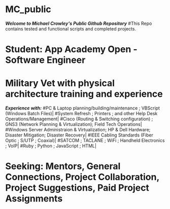 # MC_public
***Welcome to Michael Crowley's Public Github Repository***
#This Repo contains tested and functional scripts and completed projects.
# Student: App Academy Open - Software Engineer
# Military Vet with physical architecture training and experience
***Experience with:*** 
#PC & Laptop planning/building/maintenance ; VBScript (Windows Batch Files)| 
#System Refresh ; Printers ; and other Help Desk Operations/Management|
#Cisco (Routing & Switching configuration) ; GNS3 (Network Planning & Virtualization); Field Tech Operations|
#Windows Server Administraion & Virtualization; HP & Dell Hardware; Disaster Mitigation; Disaster Recovery|
#IEEE Cabling Standards (Fiber Optic ; S/UTP ; Coaxial)|
#SATCOM ; TACLANE ; WiFi ; Handheld Electronics ; VoIP|
#Ruby ; Python ; JavaScript ; HTML|
# Seeking: Mentors, General Connections, Project Collaboration, Project Suggestions, Paid Project Assignments
